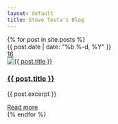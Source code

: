 ```yaml
---
layout: default
title: Steve Testa's Blog
---
```

<div class="section blog-posts-wrapper">
    <div class="container">
        <div class="row">
            {% for post in site.posts %}
            <div class="col-md-4 col-sm-6">
                <div class="blog-post">
					<div class="post-info">
						<div class="post-date">
							<div class="date">{{ post.date | date: "%b %-d, %Y" }}</div>
						</div>
						<div class="post-comments-count">
							<a href="#" title="Show Comments"><i class="glyphicon glyphicon-comment icon-white"></i>16</a>
						</div>
					</div>
					<a href="{{ post.url | prepend: site.url }}"><img data-original="{{ post.thumbnail }}" src="http://fpoimg.com/440x270" class="post-image lazy" alt="{{ post.title }}"></a>
					<div class="post-title">
						<h3><a href="{{ post.url | prepend: site.url }}">{{ post.title }}</a></h3>
					</div>
					<div class="post-summary">
						<p>{{ post.excerpt }}</p>
					</div>
					<div class="post-more">
						<a href="{{ post.url | prepend: site.url }}">Read more</a>
					</div>
				</div>
            </div>
            {% endfor %}
        </div>
    </div>
</div>

<!--<p class="rss-subscribe">subscribe <a href="{{ "/feed.xml" | prepend: site.url }}">via RSS</a></p>-->